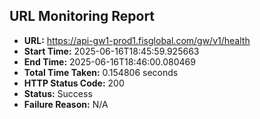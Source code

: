 ## URL Monitoring Report

- **URL:** https://api-gw1-prod1.fisglobal.com/gw/v1/health
- **Start Time:** 2025-06-16T18:45:59.925663
- **End Time:** 2025-06-16T18:46:00.080469
- **Total Time Taken:** 0.154806 seconds
- **HTTP Status Code:** 200
- **Status:** Success
- **Failure Reason:** N/A

